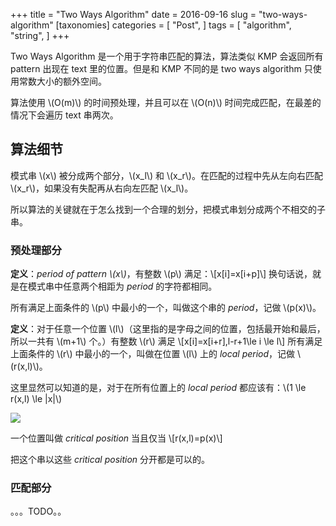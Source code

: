 +++
title = "Two Ways Algorithm"
date = 2016-09-16
slug = "two-ways-algorithm"
[taxonomies]
categories = [
  "Post",
]
tags = [
  "algorithm",
  "string",
]
+++

Two Ways Algorithm 是一个用于字符串匹配的算法，算法类似 KMP 会返回所有 pattern 出现在 text 里的位置。但是和 KMP 不同的是 two ways algorithm 只使用常数大小的额外空间。

算法使用 \\(O(m)\\) 的时间预处理，并且可以在 \\(O(n)\\) 时间完成匹配，在最差的情况下会遍历 text 串两次。

## 算法细节
模式串 \\(x\\) 被分成两个部分，\\(x\_l\\) 和 \\(x\_r\\)。在匹配的过程中先从左向右匹配 \\(x\_r\\)，如果没有失配再从右向左匹配 \\(x\_l\\)。

所以算法的关键就在于怎么找到一个合理的划分，把模式串划分成两个不相交的子串。

### 预处理部分
**定义**：*period of pattern \\(x\\)*，有整数 \\(p\\) 满足：\\[x[i]=x[i+p]\\]
换句话说，就是在模式串中任意两个相距为 *period* 的字符都相同。

所有满足上面条件的 \\(p\\) 中最小的一个，叫做这个串的 *period*，记做 \\(p(x)\\)。

**定义**：对于任意一个位置 \\(l\\)（这里指的是字母之间的位置，包括最开始和最后，所以一共有 \\(m+1\\) 个。）有整数 \\(r\\) 满足 \\[x[i]=x[i+r],l-r+1\\le i \\le l\\]
所有满足上面条件的 \\(r\\) 中最小的一个，叫做在位置 \\(l\\) 上的 *local period*，记做 \\(r(x,l)\\)。

这里显然可以知道的是，对于在所有位置上的 *local period* 都应该有：\\(1 \\le r(x,l) \\le |x|\\)

![](http://7vijdo.com1.z0.glb.clouddn.com/image/blog/two-ways-algorithm/fig1.png)

一个位置叫做 *critical position* 当且仅当 \\[r(x,l)=p(x)\\]

把这个串以这些 *critical position* 分开都是可以的。

### 匹配部分

。。。TODO。。
